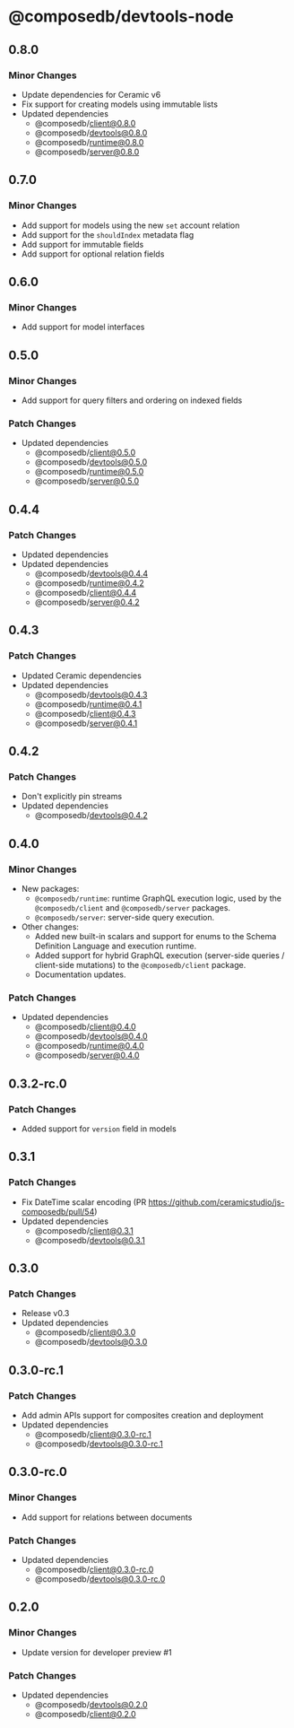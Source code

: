 # @composedb/devtools-node

## 0.8.0

### Minor Changes

- Update dependencies for Ceramic v6
- Fix support for creating models using immutable lists
- Updated dependencies
  - @composedb/client@0.8.0
  - @composedb/devtools@0.8.0
  - @composedb/runtime@0.8.0
  - @composedb/server@0.8.0

## 0.7.0

### Minor Changes

- Add support for models using the new `set` account relation
- Add support for the `shouldIndex` metadata flag
- Add support for immutable fields
- Add support for optional relation fields

## 0.6.0

### Minor Changes

- Add support for model interfaces

## 0.5.0

### Minor Changes

- Add support for query filters and ordering on indexed fields

### Patch Changes

- Updated dependencies
  - @composedb/client@0.5.0
  - @composedb/devtools@0.5.0
  - @composedb/runtime@0.5.0
  - @composedb/server@0.5.0

## 0.4.4

### Patch Changes

- Updated dependencies
- Updated dependencies
  - @composedb/devtools@0.4.4
  - @composedb/runtime@0.4.2
  - @composedb/client@0.4.4
  - @composedb/server@0.4.2

## 0.4.3

### Patch Changes

- Updated Ceramic dependencies
- Updated dependencies
  - @composedb/devtools@0.4.3
  - @composedb/runtime@0.4.1
  - @composedb/client@0.4.3
  - @composedb/server@0.4.1

## 0.4.2

### Patch Changes

- Don't explicitly pin streams
- Updated dependencies
  - @composedb/devtools@0.4.2

## 0.4.0

### Minor Changes

- New packages:
  - `@composedb/runtime`: runtime GraphQL execution logic, used by the
    `@composedb/client` and `@composedb/server` packages.
  - `@composedb/server`: server-side query execution.
- Other changes:
  - Added new built-in scalars and support for enums to the Schema Definition
    Language and execution runtime.
  - Added support for hybrid GraphQL execution (server-side queries /
    client-side mutations) to the `@composedb/client` package.
  - Documentation updates.

### Patch Changes

- Updated dependencies
  - @composedb/client@0.4.0
  - @composedb/devtools@0.4.0
  - @composedb/runtime@0.4.0
  - @composedb/server@0.4.0

## 0.3.2-rc.0

### Patch Changes

- Added support for `version` field in models

## 0.3.1

### Patch Changes

- Fix DateTime scalar encoding (PR
  https://github.com/ceramicstudio/js-composedb/pull/54)
- Updated dependencies
  - @composedb/client@0.3.1
  - @composedb/devtools@0.3.1

## 0.3.0

### Patch Changes

- Release v0.3
- Updated dependencies
  - @composedb/client@0.3.0
  - @composedb/devtools@0.3.0

## 0.3.0-rc.1

### Patch Changes

- Add admin APIs support for composites creation and deployment
- Updated dependencies
  - @composedb/client@0.3.0-rc.1
  - @composedb/devtools@0.3.0-rc.1

## 0.3.0-rc.0

### Minor Changes

- Add support for relations between documents

### Patch Changes

- Updated dependencies
  - @composedb/client@0.3.0-rc.0
  - @composedb/devtools@0.3.0-rc.0

## 0.2.0

### Minor Changes

- Update version for developer preview #1

### Patch Changes

- Updated dependencies
  - @composedb/devtools@0.2.0
  - @composedb/client@0.2.0
